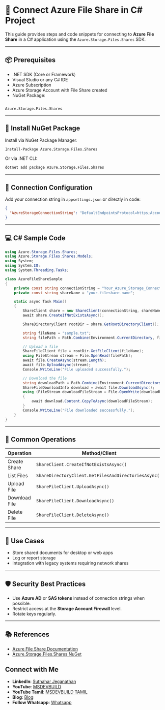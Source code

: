 # 📁 Connect Azure File Share in C# Project

This guide provides steps and code snippets for connecting to **Azure File Share** in a C# application using the `Azure.Storage.Files.Shares` SDK.

---

## 📦 Prerequisites

- .NET SDK (Core or Framework)
- Visual Studio or any C# IDE
- Azure Subscription
- Azure Storage Account with File Share created
- NuGet Package:
```

Azure.Storage.Files.Shares

````

---

## 🔧 Install NuGet Package

Install via NuGet Package Manager:

```bash
Install-Package Azure.Storage.Files.Shares
````

Or via .NET CLI:

```bash
dotnet add package Azure.Storage.Files.Shares
```

---

## 🔐 Connection Configuration

Add your connection string in `appsettings.json` or directly in code:

```json
{
  "AzureStorageConnectionString": "DefaultEndpointsProtocol=https;AccountName=youraccountname;AccountKey=youraccountkey;EndpointSuffix=core.windows.net"
}
```

---

## 💻 C# Sample Code

```csharp
using Azure.Storage.Files.Shares;
using Azure.Storage.Files.Shares.Models;
using System;
using System.IO;
using System.Threading.Tasks;

class AzureFileShareSample
{
    private const string connectionString = "Your_Azure_Storage_Connection_String";
    private const string shareName = "your-fileshare-name";

    static async Task Main()
    {
        ShareClient share = new ShareClient(connectionString, shareName);
        await share.CreateIfNotExistsAsync();

        ShareDirectoryClient rootDir = share.GetRootDirectoryClient();

        string fileName = "sample.txt";
        string filePath = Path.Combine(Environment.CurrentDirectory, fileName);

        // Upload a file
        ShareFileClient file = rootDir.GetFileClient(fileName);
        using FileStream stream = File.OpenRead(filePath);
        await file.CreateAsync(stream.Length);
        await file.UploadAsync(stream);
        Console.WriteLine("File uploaded successfully.");

        // Download the file
        string downloadPath = Path.Combine(Environment.CurrentDirectory, "downloaded_" + fileName);
        ShareFileDownloadInfo download = await file.DownloadAsync();
        using (FileStream downloadFileStream = File.OpenWrite(downloadPath))
        {
            await download.Content.CopyToAsync(downloadFileStream);
        }
        Console.WriteLine("File downloaded successfully.");
    }
}
```

---

## 📂 Common Operations

| Operation     | Method/Client                                        |
| ------------- | ---------------------------------------------------- |
| Create Share  | `ShareClient.CreateIfNotExistsAsync()`               |
| List Files    | `ShareDirectoryClient.GetFilesAndDirectoriesAsync()` |
| Upload File   | `ShareFileClient.UploadAsync()`                      |
| Download File | `ShareFileClient.DownloadAsync()`                    |
| Delete File   | `ShareFileClient.DeleteAsync()`                      |

---

## 🧪 Use Cases

* Store shared documents for desktop or web apps
* Log or report storage
* Integration with legacy systems requiring network shares

---

## 🛡️ Security Best Practices

* Use **Azure AD** or **SAS tokens** instead of connection strings when possible.
* Restrict access at the **Storage Account Firewall** level.
* Rotate keys regularly.

---

## 📚 References

* [Azure File Share Documentation](https://learn.microsoft.com/en-us/azure/storage/files/storage-files-introduction)
* [Azure.Storage.Files.Shares NuGet](https://www.nuget.org/packages/Azure.Storage.Files.Shares)

## Connect with Me
- **LinkedIn**: [Suthahar Jeganathan](https://www.linkedin.com/in/jssuthahar/)
- **YouTube**: [MSDEVBUILD](https://www.youtube.com/@MSDEVBUILD)
- **YouTube Tamil**: [MSDEVBUILD TAMIL](https://www.youtube.com/@MSDEVBUILDTamil)
- **Blog**: [Blog](https://www.msdevbuild.com/)
- **Follow Whatsapp**: [Whatsapp](https://www.whatsapp.com/channel/0029Va5j2rHEFeXcTlUhQB0J)
